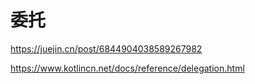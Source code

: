 # 委托





https://juejin.cn/post/6844904038589267982

https://www.kotlincn.net/docs/reference/delegation.html


